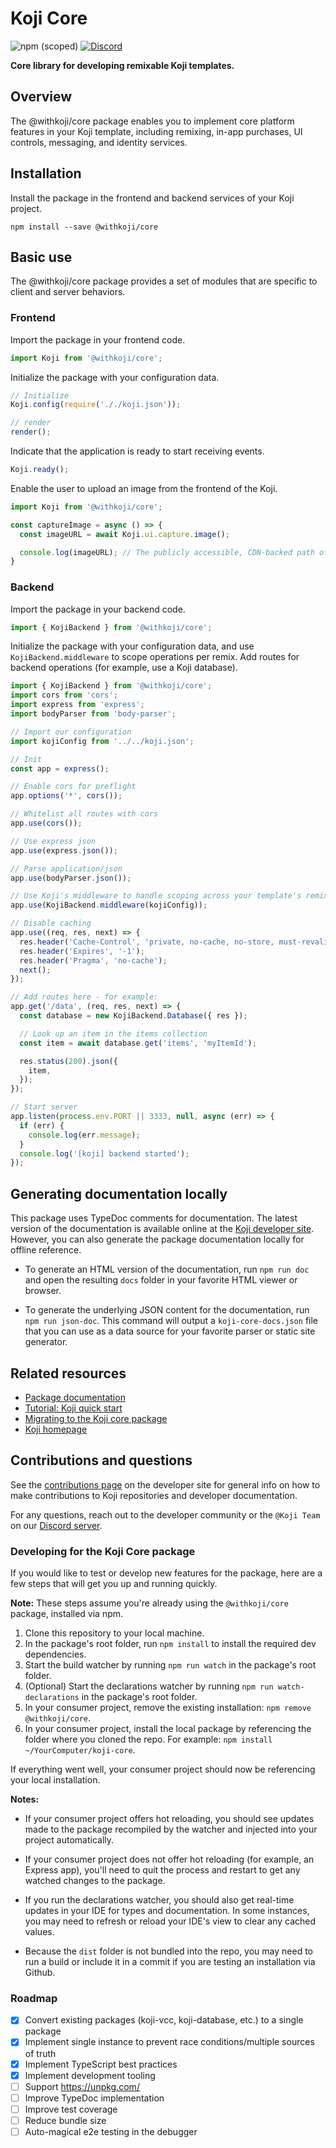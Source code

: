 # Koji Core

![npm (scoped)](https://img.shields.io/npm/v/@withkoji/core?color=green&style=flat-square)
[![Discord](https://img.shields.io/discord/769256827007139912.svg?style=flat-square)](https://discord.gg/9egkTWf4ec)

**Core library for developing remixable Koji templates.**

## Overview

The @withkoji/core package enables you to implement core platform features in your Koji template, including remixing, in-app purchases, UI controls, messaging, and identity services.

## Installation

Install the package in the frontend and backend services of your Koji project.

```
npm install --save @withkoji/core
```

## Basic use

The @withkoji/core package provides a set of modules that are specific to client and server behaviors.

### Frontend

Import the package in your frontend code.

```js
import Koji from '@withkoji/core';
```

Initialize the package with your configuration data.

```js
// Initialize
Koji.config(require('././koji.json'));

// render
render();
```

Indicate that the application is ready to start receiving events.

```js
Koji.ready();
```

Enable the user to upload an image from the frontend of the Koji.

```js
import Koji from '@withkoji/core';

const captureImage = async () => {
  const imageURL = await Koji.ui.capture.image();

  console.log(imageURL); // The publicly accessible, CDN-backed path of the user's uploaded image
}
```

### Backend

Import the package in your backend code.

```js
import { KojiBackend } from '@withkoji/core';
```

Initialize the package with your configuration data, and use `KojiBackend.middleware` to scope operations per remix.
Add routes for backend operations (for example, use a Koji database).

```js
import { KojiBackend } from '@withkoji/core';
import cors from 'cors';
import express from 'express';
import bodyParser from 'body-parser';

// Import our configuration
import kojiConfig from '../../koji.json';

// Init
const app = express();

// Enable cors for preflight
app.options('*', cors());

// Whitelist all routes with cors
app.use(cors());

// Use express json
app.use(express.json());

// Parse application/json
app.use(bodyParser.json());

// Use Koji's middleware to handle scoping across your template's remixes
app.use(KojiBackend.middleware(kojiConfig));

// Disable caching
app.use((req, res, next) => {
  res.header('Cache-Control', 'private, no-cache, no-store, must-revalidate');
  res.header('Expires', '-1');
  res.header('Pragma', 'no-cache');
  next();
});

// Add routes here - for example:
app.get('/data', (req, res, next) => {
  const database = new KojiBackend.Database({ res });

  // Look up an item in the items collection
  const item = await database.get('items', 'myItemId');

  res.status(200).json({
    item,
  });
});

// Start server
app.listen(process.env.PORT || 3333, null, async (err) => {
  if (err) {
    console.log(err.message);
  }
  console.log('[koji] backend started');
});
```

## Generating documentation locally

This package uses TypeDoc comments for documentation.
The latest version of the documentation is available online at the [Koji developer site](https://developer.withkoji.com/reference/core/withkoji-koji-core).
However, you can also generate the package documentation locally for offline reference.

- To generate an HTML version of the documentation, run `npm run doc` and open the resulting `docs` folder in your favorite HTML viewer or browser.

- To generate the underlying JSON content for the documentation, run `npm run json-doc`. This command will output a `koji-core-docs.json` file that you can use as a data source for your favorite parser or static site generator.

## Related resources

* [Package documentation](https://developer.withkoji.com/reference/core/withkoji-koji-core)
* [Tutorial: Koji quick start](https://developer.withkoji.com/tutorials/getting-started/quick-start)
* [Migrating to the Koji core package](https://developer.withkoji.com/docs/getting-started/migrate-koji-core)
* [Koji homepage](http://withkoji.com/)

## Contributions and questions

See the [contributions page](https://developer.withkoji.com/docs/about/contribute-koji-developers) on the developer site for general info on how to make contributions to Koji repositories and developer documentation.

For any questions, reach out to the developer community or the `@Koji Team` on our [Discord server](https://discord.gg/9egkTWf4ec).

### Developing for the Koji Core package

If you would like to test or develop new features for the package, here are a few steps that will get you up and running quickly.

**Note:** These steps assume you're already using the `@withkoji/core` package, installed via npm.

1. Clone this repository to your local machine.
2. In the package's root folder, run `npm install` to install the required dev dependencies.
3. Start the build watcher by running `npm run watch` in the package's root folder.
4. (Optional) Start the declarations watcher by running `npm run watch-declarations` in the package's root folder.
5. In your consumer project, remove the existing installation: `npm remove @withkoji/core`.
6. In your consumer project, install the local package by referencing the folder where you cloned the repo. For example: `npm install ~/YourComputer/koji-core`.

 If everything went well, your consumer project should now be referencing your local installation.

**Notes:**

- If your consumer project offers hot reloading, you should see updates made to the package recompiled by the watcher and injected into your project automatically.

- If your consumer project does not offer hot reloading (for example, an Express app), you'll need to quit the process and restart to get any watched changes to the package.

- If you run the declarations watcher, you should also get real-time updates in your IDE for types and documentation. In some instances, you may need to refresh or reload your IDE's view to clear any cached values.

- Because the `dist` folder is not bundled into the repo, you may need to run a build or include it in a commit if you are testing an installation via Github.

### Roadmap

- [x] Convert existing packages (koji-vcc, koji-database, etc.) to a single package
- [x] Implement single instance to prevent race conditions/multiple sources of truth
- [x] Implement TypeScript best practices
- [x] Implement development tooling
- [ ] Support https://unpkg.com/
- [ ] Improve TypeDoc implementation
- [ ] Improve test coverage
- [ ] Reduce bundle size
- [ ] Auto-magical e2e testing in the debugger
